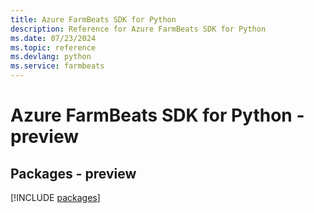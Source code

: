 ```yaml
---
title: Azure FarmBeats SDK for Python
description: Reference for Azure FarmBeats SDK for Python
ms.date: 07/23/2024
ms.topic: reference
ms.devlang: python
ms.service: farmbeats
---
```

# Azure FarmBeats SDK for Python - preview
## Packages - preview
[!INCLUDE [packages](farmbeats-index.md)]